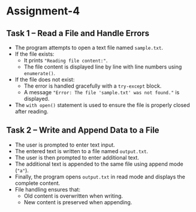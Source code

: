 # Assignment-4

## Task 1 – Read a File and Handle Errors
- The program attempts to open a text file named `sample.txt`.
- If the file exists:
  - It prints `"Reading file content:"`.
  - The file content is displayed line by line with line numbers using `enumerate()`.
- If the file does not exist:
  - The error is handled gracefully with a `try-except` block.
  - A message `"Error: The file 'sample.txt' was not found."` is displayed.
- The `with open()` statement is used to ensure the file is properly closed after reading.

## Task 2 – Write and Append Data to a File
- The user is prompted to enter text input.
- The entered text is written to a file named `output.txt`.
- The user is then prompted to enter additional text.
- The additional text is appended to the same file using append mode (`"a"`).
- Finally, the program opens `output.txt` in read mode and displays the complete content.
- File handling ensures that:
  - Old content is overwritten when writing.
  - New content is preserved when appending.